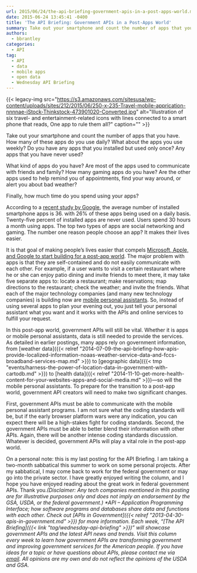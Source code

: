 ```yaml
---
url: 2015/06/24/the-api-briefing-government-apis-in-a-post-apps-world.md
date: 2015-06-24 13:45:41 -0400
title: 'The API Briefing: Government APIs in a Post-Apps World'
summary: Take out your smartphone and count the number of apps that you have. How many of these apps do you use daily? What about the apps you use weekly? Do you have any apps that you installed but used only once? Any apps that you have never used? What kind of apps do you have?
authors:
  - bbrantley
categories:
  - API
tag:
  - API
  - data
  - mobile apps
  - open data
  - Wednesday API Briefing
---
```


{{< legacy-img src="https://s3.amazonaws.com/sitesusa/wp-content/uploads/sites/212/2015/06/250-x-235-Travel-mobile-apprication-nnnnae-iStock-Thinkstock-473901020-Converted.jpg" alt="Illustration of six travel- and entertainment-related icons with lines connected to a smart phone that reads, One app to rule them all?" caption="" >}} 

Take out your smartphone and count the number of apps that you have. How many of these apps do you use daily? What about the apps you use weekly? Do you have any apps that you installed but used only once? Any apps that you have never used?

What kind of apps do you have? Are most of the apps used to communicate with friends and family? How many gaming apps do you have? Are the other apps used to help remind you of appointments, find your way around, or alert you about bad weather?

Finally, how much time do you spend using your apps?

According to a <a href="https://think.storage.googleapis.com/docs/mobile-app-marketing-insights.pdf" target="_blank">recent study by Google</a>, the average number of installed smartphone apps is 36. with 26% of these apps being used on a daily basis. Twenty-five percent of installed apps are never used. Users spend 30 hours a month using apps. The top two types of apps are social networking and gaming. The number one reason people choose an app? It makes their lives easier.

It is that goal of making people’s lives easier that compels <a href="http://www.wired.com/2015/06/apple-google-ecosystem/" target="_blank">Microsoft, Apple, and Google to start building for a post-app world</a>. The major problem with apps is that they are self-contained and do not easily communicate with each other. For example, if a user wants to visit a certain restaurant where he or she can enjoy patio dining and invite friends to meet there, it may take five separate apps to: locate a restaurant; make reservations; map directions to the restaurant; check the weather; and invite the friends. What each of the major technology companies (and many new technology companies) is building now are <a href="http://www.ft.com/intl/cms/s/0/4f2f97ea-b8ec-11e4-b8e6-00144feab7de.html#slide0" target="_blank">mobile personal assistants</a>. So, instead of using several apps to plan your evening out, you just tell your personal assistant what you want and it works with the APIs and online services to fulfill your request.

In this post-app world, government APIs will still be vital. Whether it is apps or mobile personal assistants, data is still needed to provide the services. As detailed in earlier postings, many apps rely on government information, from [weather data]({{< relref "2014-07-09-the-api-briefing-how-apis-provide-localized-information-noaas-weather-service-data-and-fccs-broadband-services-map.md" >}}) to [geographic data]({{< tmp "events/harness-the-power-of-location-data-in-government-with-cartodb.md" >}}) to [health data]({{< relref "2014-11-10-get-more-health-content-for-your-websites-apps-and-social-media.md" >}})—so will the mobile personal assistants. To prepare for the transition to a post-app world, government API creators will need to make two significant changes.

First, government APIs must be able to communicate with the mobile personal assistant programs. I am not sure what the coding standards will be, but if the early browser platform wars were any indication, you can expect there will be a high-stakes fight for coding standards. Second, the government APIs must be able to better blend their information with other APIs. Again, there will be another intense coding standards discussion. Whatever is decided, government APIs will play a vital role in the post-app world.

On a personal note: this is my last posting for the API Briefing. I am taking a two-month sabbatical this summer to work on some personal projects. After my sabbatical, I may come back to work for the federal government or may go into the private sector. I have greatly enjoyed writing the column, and I hope you have enjoyed reading about the great work in federal government APIs. Thank you._(Disclaimer: Any tech companies mentioned in this posting are for illustrative purposes only and does not imply an endorsement by the GSA, USDA, or the federal government.)_
_*API – Application Programming Interface; how software programs and databases share data and functions with each other. Check out [APIs in Government]({{< relref "2013-04-30-apis-in-government.md" >}}) for more information._
_Each week, “[The API Briefing]({{< link "tag/wednesday-api-briefing" >}})” will showcase government APIs and the latest API news and trends. Visit this column every week to learn how government APIs are transforming government and improving government services for the American people. If you have ideas for a topic or have questions about APIs, please contact me via <a href="mailto:%20bill.brantley@wdc.usda.gov" target="_blank">email</a>. All opinions are my own and do not reflect the opinions of the USDA and GSA._